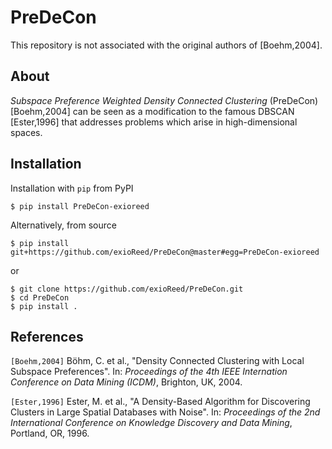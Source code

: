 # PreDeCon

This repository is not associated with the original authors of [Boehm,2004].

## About

_Subspace Preference Weighted Density Connected Clustering_ (PreDeCon) [Boehm,2004] can be seen as a
modification to the famous DBSCAN [Ester,1996] that addresses problems which arise in
high-dimensional spaces.

## Installation

Installation with `pip` from PyPI

```
$ pip install PreDeCon-exioreed
```

Alternatively, from source

```
$ pip install git+https://github.com/exioReed/PreDeCon@master#egg=PreDeCon-exioreed
```

or

```
$ git clone https://github.com/exioReed/PreDeCon.git
$ cd PreDeCon
$ pip install .
```

## References

`[Boehm,2004]` Böhm, C. et al., "Density Connected Clustering with Local Subspace Preferences".
In: _Proceedings of the 4th IEEE Internation Conference on Data Mining (ICDM)_,
Brighton, UK, 2004.

`[Ester,1996]` Ester, M. et al., "A Density-Based Algorithm for Discovering Clusters in Large
Spatial Databases with Noise".
In: _Proceedings of the 2nd International Conference on Knowledge Discovery and Data Mining_,
Portland, OR, 1996.